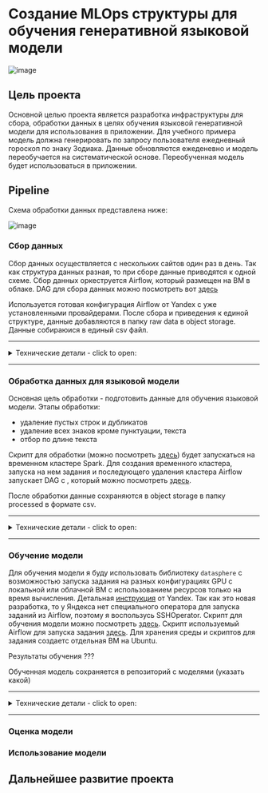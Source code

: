 # Создание MLOps структуры для обучения генеративной языковой модели

![image](https://github.com/shakhovak/MLOps_HW/assets/89096305/f11424c0-fa73-4e8e-9ca5-d6a8889fca1a)

## Цель проекта
Основной целью проекта является разработка инфраструктуры для сбора, обработки данных в целях обучения языковой генеративной модели для использования в приложении. Для учебного примера модель должна генерировать по запросу пользователя ежедневный гороскоп по знаку Зодиака. Данные обновляются ежеденевно и модель переобучается на систематической основе. Переобученная модель будет использоваться в приложении.

## Pipeline
Схема обработки данных представлена ниже:

![image](https://github.com/shakhovak/MLOps_HW/assets/89096305/afba4ee5-7302-4e80-8dad-d20c5667b8e7)


### Сбор данных
Сбор данных осуществляется с нескольких сайтов один раз в день. Так как структура данных разная, то при сборе данные приводятся к одной схеме. Сбор данных оркеструется Airflow, который размещен на ВМ в облаке. DAG для сбора данных можно посмотреть вот [здесь](https://github.com/shakhovak/MLOps_HW/blob/master/Fin_project/DAG_data_collect.py)

Используется готовая конфигурация Airflow от Yandex с уже установленными провайдерами. После сбора и приведения к единой структуре, данные добавляются в папку raw data в object storage. Данные собираюися в единый csv файл.

<hr>
<details>
  <summary>Технические детали - click to open:</summary>
  
В основе ВМ с установленной конфинурацией Apache Airflow 2.2.3. Основной используемый оператор ```PythonOperator```. Этот оператор уже есть в установленной конфигурации, поэтому дополнительных настроек не требуется.

Дполнительно нужно установить следующие библиотеки на ВМ:
```
  sudo python3 -m pip install pandas
  sudo python3 -m pip install BeautifulSoup4
  sudo python3 -m pip install lxml
  sudo python3 -m pip install s3fs
```
Для работы с бакетом s3 добавляем в переменные ключ и сектрет от соответвующего бакета, где должны храниться собранные данные. Ключ и сектрет были сгенерированы в UI для сервисного аккаунта, который используется при создании ВМ с Airflow.
</details>
<hr>

### Обработка данных для языковой модели
Основная цель обработки - подготовить данные для обучения языковой модели. Этапы обработки:

- удаление пустых строк и дубликатов
- удаление всех знаков кроме пунктуации, текста
- отбор по длине текста

Скрипт для обработки (можно посмотреть [здесь]()) будет запускаться на временном кластере Spark. Для создания временного кластера, запуска на нем задания и последующего удаления кластера Airflow запускает DAG с , который можно посмотреть [здесь](). 

После обработки данные сохраняются в object storage в папку processed в формате csv.

<hr>
<details>
  <summary>Технические детали - click to open:</summary>
  
В основе ВМ с установленной конфинурацией Apache Airflow 2.2.3. Скрипт для обработки данных находится в object storage. Для работы DAG требуется провайдер yandex, который уже есть в предустановленной конфигурации, поэтому дополнительных настроек не требуется.

</details>
<hr>

### Обучение модели
Для обучения модели я буду использовать библиотеку ```datasphere``` с возможностью запуска задания на разных конфигурациях GPU с локальной или облачной ВМ с использованием ресурсов только на время вычисления. Детальная [инструкция](https://cloud.yandex.ru/ru/docs/datasphere/operations/projects/work-with-jobs) от Yandex. Так как это новая разработка, то у Яндекса нет специального оператора для запуска заданий из Airflow, поэтому я воспользусь SSHOperator.
Скрипт для обучения модели можно посмотреть [здесь](). Скрипт используемый Airflow для запуска задания [здесь](). Для хранения среды и скриптов для задания создаетс отдельная ВМ на Ubuntu.

Результаты обучения ???

Обученная модель сохраняется в репозиторий с моделями (указать какой)

<hr>
<details>
  <summary>Технические детали - click to open:</summary>
  
В основе ВМ с установленной конфинурацией Ubuntu. После запуска нужно сделать апдейт и установить виртульаное окружение:
```
  sudo apt update
  python3 –version
  sudo apt-get install python3-pip
  sudo apt install python3.10-venv
  python3 -m venv <venv_name>
  source <venv_name>/bin/activate
```
Далее необхожима устновка yandex CLI + авторизация машины для достпуа к проекту с конфигурациями. Детально про создание CLI можно посмотреть [здесь](https://cloud.yandex.ru/ru/docs/cli/operations/install-cli#linux_1), а [здесь](https://cloud.yandex.ru/ru/docs/cli/operations/install-cli#linux_1) иструкция для настройки доступа ВМ к вычислительным ресурсам.

После авторизации нужно установить библиотеку datasphere, а также библиотеки для обучения модели. Все библиотеки собраны в соответсвующем файле requirements.txt
```
sudo python3 -m pip install datasphere
sudo pip install -r requirements.txt
```

Также на ВМ необходимо разместить (все файлы можно посмотреть в этой [папке]():
1. main.py - скрипт для обучения модели и загрузки ее в репозиторий
2. config.yaml - инструкция для запуска задания
3. requirements.txt - список библиотек для работы скрипта. Этот список будет использоваться datasphere для настройки окружения.

Для запуска задания с ВМ нужно добавить в Airflow SSH connection, где в качестве host указывается публичный ip ВМ, с которого будет запускаться задание.

![image](https://github.com/shakhovak/MLOps_HW/assets/89096305/67732f45-2452-471b-8975-bc2ab70be73e)

DAG использует SSHOperator, поэтому соответствующий провайдер должен быть установлен в конфигурации. Так как в готовой версии на ВМ этого оператора нет, то я использую версию, развернутую локально из Docker.

</details>
<hr>

### Оценка модели

### Использование модели


## Дальнейшее развитие проекта
